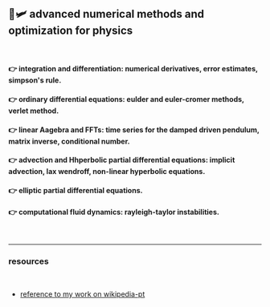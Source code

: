 ## 🌌🛩  advanced numerical methods and optimization for physics


<br>

#### 👉 integration and differentiation: numerical derivatives, error estimates, simpson's rule.

#### 👉 ordinary differential equations: eulder and euler-cromer methods, verlet method.

#### 👉 linear Aagebra and FFTs: time series for the damped driven pendulum, matrix inverse, conditional number.

#### 👉 advection and Hhperbolic partial differential equations: implicit advection, lax wendroff, non-linear hyperbolic equations.

#### 👉 elliptic partial differential equations.

#### 👉 computational fluid dynamics: rayleigh-taylor instabilities.

<br>

----

### resources

<br>

* [reference to my work on wikipedia-pt](https://pt.wikipedia.org/wiki/Condi%C3%A7%C3%B5es_de_coordenadas)
